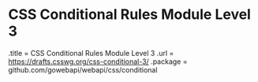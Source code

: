 # CSS Conditional Rules Module Level 3

.title = CSS Conditional Rules Module Level 3
.url = <https://drafts.csswg.org/css-conditional-3/>
.package = github.com/gowebapi/webapi/css/conditional
